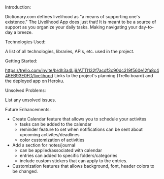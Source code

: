 Introduction:

Dictionary.com defines livelihood as "a means of supporting one's existence." The Livelihood App does just that! It is meant to be a source of support as you organize your daily tasks. Making navigating your day-to-day a breeze.

Technologies Used:

A list of all technologies, libraries, APIs, etc. used in the project.

Getting Started:

https://trello.com/invite/b/dh3a4Lj9/ATTI132f7acdf3c90dc319f560e12fa8c446EB93E0FD/livelihood
Links to the project's planning (Trello board) and the deployed app on Heroku.

Unsolved Problems:

List any unsolved issues.

Future Enhancements:

- Create Calendar feature that allows you to schedule your activites
  - tasks can be added to the calendar
  - reminder feature to set when notifications can be sent about upcoming activites/deadlines
  - color customization of activities
- Add a section for notes/journal
  - can be applied/associated with calendar
  - entries can added to specific folders/categories
  - include custom stickers that can apply to the entries.
- Customization features that allows background, font, header colors to be changed.
